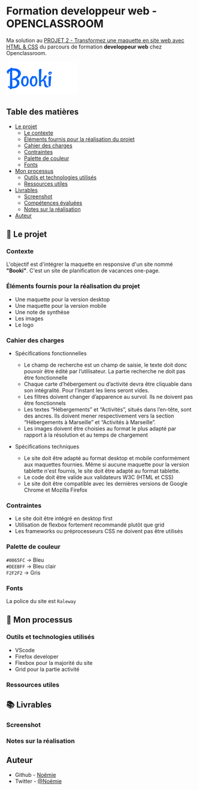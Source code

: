 # Formation developpeur web - OPENCLASSROOM

Ma solution au [PROJET 2 - Transformez une maquette en site web avec HTML & CSS](https://vcna-0.github.io/Booki/) du parcours de formation __developpeur web__ chez Openclassroom.

 ![Booki](./images/logo/Booki.png) 

## Table des matières

- [Le projet](#le-projet)
  - [Le contexte](#le-contexte)
  - [Éléments fournis pour la réalisation du projet](#éléments-fournis-pour-la-réalisation-du-projet)
  - [Cahier des charges](#cahier-des-charges)
  - [Contraintes](#contraintes)
  - [Palette de couleur](#palette-de-couleur)
  - [Fonts](#fonts)
- [Mon processus](#mon-processus)
  - [Outils et technologies utilisés](#outils-et-technologies-utilisés)
  - [Ressources utiles](#ressources-utiles)
- [Livrables](#livrables)
  - [Screenshot](#screenshot)
  - [Compétences évaluées](#compétences-évaluées)
  - [Notes sur la réalisation](#notes-sur-la-réalisation)
- [Auteur](#auteur)



## 🚀 Le projet

### Contexte

L'objectif est d'intégrer la maquette en responsive d'un site nommé __"Booki"__. 
C'est un site de planification de vacances one-page. 

### Éléments fournis pour la réalisation du projet

* Une maquette pour la version desktop
* Une maquette pour la version mobile
* Une note de synthèse
* Les images 
* Le logo

### Cahier des charges

* Spécifications fonctionnelles
  * Le champ de recherche est un champ de saisie, le texte doit donc pouvoir être édité par l’utilisateur. La partie recherche ne doit pas être fonctionnelle
  * Chaque carte d’hébergement ou d’activité devra être cliquable dans son intégralité. Pour l’instant les liens seront vides.
  * Les filtres doivent changer d’apparence au survol. Ils ne doivent pas être fonctionnels
  * Les textes “Hébergements” et “Activités”, situés dans l’en-tête, sont des ancres. Ils doivent mener respectivement vers la section “Hébergements à Marseille” et “Activités à Marseille”.
  * Les images doivent être choisies au format le plus adapté par rapport à la résolution et au temps de chargement

* Spécifications techniques
  * Le site doit être adapté au format desktop et mobile conformément aux maquettes fournies. Même si aucune maquette pour la version tablette n'est fournis, le site doit être adapté au format tablette.
  * Le code doit être valide aux validateurs W3C (HTML et CSS)
  * Le site doit être compatible avec les dernières versions de Google Chrome et Mozilla Firefox

### Contraintes

* Le site doit être intégré en desktop first
* Utilisation de flexbox fortement recommandé plutôt que grid
* Les frameworks ou préprocesseurs CSS ne doivent pas être utilisés

### Palette de couleur

`#0065FC` → Bleu  
`#DEEBFF` → Bleu clair  
`F2F2F2`  → Gris  

### Fonts

La police du site est `Raleway`

## 🔨 Mon processus

### Outils et technologies utilisés

* VScode
* Firefox developer
* Flexbox pour la majorité du site
* Grid pour la partie activité

### Ressources utiles

## 📚 Livrables

### Screenshot



### Notes sur la réalisation

## Auteur

- Github - [Noëmie](https://github.com/Vcna-0)
- Twitter - [@Noëmie](https://twitter.com/Odymonie)



